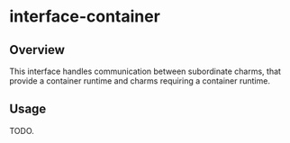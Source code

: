 # interface-container

## Overview

This interface handles communication between subordinate charms, that provide a container runtime and charms requiring a container runtime.

## Usage

TODO.